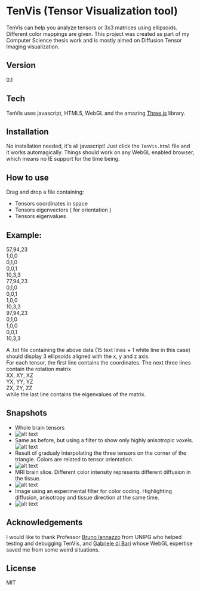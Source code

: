 TenVis (Tensor Visualization tool)
====== 
TenVis can help you analyze tensors or 3x3 matrices using ellipsoids.
Different color mappings are given.
This project was created as part of my Computer Science thesis work and is mostly aimed on Diffusion Tensor Imaging visualization.

Version
-

0.1

Tech
-----------

TenVis uses javascript, HTML5, WebGL and the amazing [Three.js] library. 

Installation
--------------

No installation needed, it's all javascript! Just click the `TenVis.html` file and it works automagically. Things should work on any WebGL enabled browser, which means no IE support for the time being.

How to use
-

Drag and drop a file containing:

  - Tensors coordinates in space
  - Tensors eigenvectors ( for orientation )
  - Tensors eigenvalues

Example:
-
 
57,94,23  
1,0,0  
0,1,0  
0,0,1  
10,3,3  
77,94,23  
0,1,0  
0,0,1  
1,0,0  
10,3,3  
97,94,23  
0,1,0  
1,0,0  
0,0,1  
10,3,3   
  

A .txt file containing the above data (15 text lines + 1 white line in this case) should display 3 ellipsoids aligned with the x, y and z axis.    
For each tensor, the first line contains the coordinates. The next three lines contain the rotation matrix   
 XX, XY, XZ  
 YX, YY, YZ  
 ZX, ZY, ZZ  
while the last line contains the eigenvalues of the matrix.

Snapshots
-
- Whole brain tensors
- ![alt text](https://dl.dropboxusercontent.com/u/1056837/TenVis/imgs/5.PNG "Brain1")
- Same as before, but using a filter to show only highly anisotropic voxels.
![alt text](https://dl.dropboxusercontent.com/u/1056837/TenVis/imgs/6.PNG "Brain2")
- Result of gradualy interpolating the three tensors on the corner of the triangle. Colors are related to tensor orientation.
- ![alt text](https://dl.dropboxusercontent.com/u/1056837/TenVis/imgs/compositecolor-Karcher.PNG "3 tensors interpolation")
- MRI brain slice. Different color intensity represents different diffusion in the tissue.
- ![alt text](https://dl.dropboxusercontent.com/u/1056837/TenVis/imgs/detLpY.PNG "Brain DTI slice 1")
- Image using an experimental filter for color coding. Highlighting diffusion, anisotropy and tissue direction at the same time.
- ![alt text](https://dl.dropboxusercontent.com/u/1056837/TenVis/imgs/LPSGeoAVERA.PNG "Brain DTI slice 2")

Acknowledgements
-
I would like to thank Professor [Bruno Iannazzo] from UNIPG who helped testing and debugging TenVis, and [Gabriele di Bari] whose WebGL expertise 
saved me from some weird situations.

License
-

MIT


  [Three.js]: http://threejs.org/
  [Gabriele di Bari]:https://github.com/Gabriele91
  [Bruno Iannazzo]:http://poisson.phc.unipi.it/~maxreen/bruno/   
